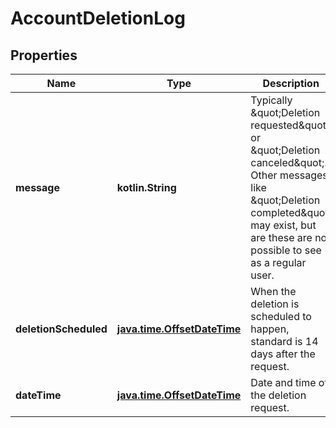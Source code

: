 
# AccountDeletionLog

## Properties
Name | Type | Description | Notes
------------ | ------------- | ------------- | -------------
**message** | **kotlin.String** | Typically \&quot;Deletion requested\&quot; or \&quot;Deletion canceled\&quot;. Other messages like \&quot;Deletion completed\&quot; may exist, but are these are not possible to see as a regular user. |  [optional]
**deletionScheduled** | [**java.time.OffsetDateTime**](java.time.OffsetDateTime.md) | When the deletion is scheduled to happen, standard is 14 days after the request. |  [optional]
**dateTime** | [**java.time.OffsetDateTime**](java.time.OffsetDateTime.md) | Date and time of the deletion request. |  [optional]



